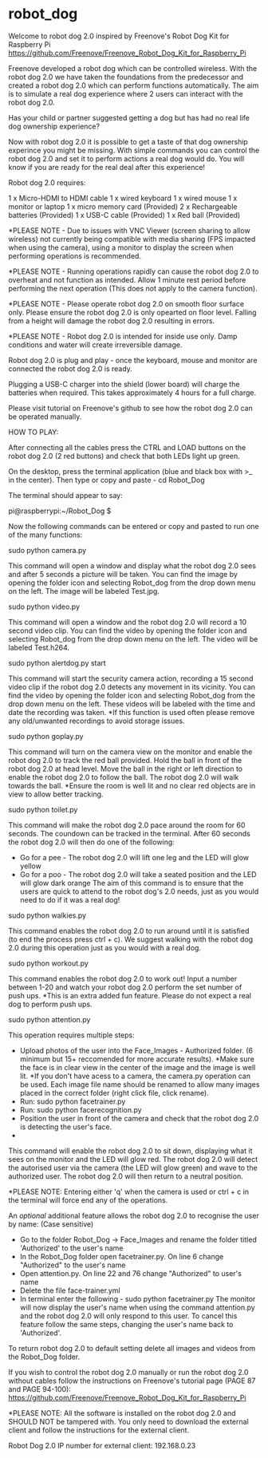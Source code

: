 # robot_dog
Welcome to robot dog 2.0 inspired by Freenove's Robot Dog Kit for Raspberry Pi
https://github.com/Freenove/Freenove_Robot_Dog_Kit_for_Raspberry_Pi

Freenove developed a robot dog which can be controlled wireless. With the robot dog 2.0 we have taken the foundations from the predecessor and created a robot dog 2.0 which can perform functions automatically. The aim is to simulate a real dog experience where 2 users can interact with the robot dog 2.0.

Has your child or partner suggested getting a dog but has had no real life dog ownership experience?

Now with robot dog 2.0 it is possible to get a taste of that dog ownership experince you might be missing. With simple commands you can control the robot dog 2.0 and set it to perform actions a real dog would do. You will know if you are ready for the real deal after this experience!

Robot dog 2.0 requires:

1 x Micro-HDMI to HDMI cable
1 x wired keyboard
1 x wired mouse
1 x monitor or laptop
1 x micro memory card (Provided)
2 x Rechargeable batteries (Provided)
1 x USB-C cable (Provided)
1 x Red ball (Provided)

*PLEASE NOTE - Due to issues with VNC Viewer (screen sharing to allow wireless) not currently being compatible with media sharing (FPS impacted when using the camera), using a monitor to display the screen when performing operations is recommended.

*PLEASE NOTE - Running operations rapidly can cause the robot dog 2.0 to overheat and not function as intended. Allow 1 minute rest period before performing the next operation (This does not apply to the camera function).

*PLEASE NOTE - Please operate robot dog 2.0 on smooth floor surface only. Please ensure the robot dog 2.0 is only opearted on floor level. Falling from a height will damage the robot dog 2.0 resulting in errors. 

*PLEASE NOTE - Robot dog 2.0 is intended for inside use only. Damp conditions and water will create irreversible damage.

Robot dog 2.0 is plug and play - once the keyboard, mouse and monitor are connected the robot dog 2.0 is ready. 

Plugging a USB-C charger into the shield (lower board) will charge the batteries when required. This takes approximately 4 hours for a full charge.

Please visit tutorial on Freenove's github to see how the robot dog 2.0 can be operated manually.

HOW TO PLAY:

After connecting all the cables press the CTRL and LOAD buttons on the robot dog 2.0 (2 red buttons) and check that both LEDs light up green.

On the desktop, press the terminal application (blue and black box with >_ in the center).
Then type or copy and paste - cd Robot_Dog

The terminal should appear to say: 

pi@raspberrypi:~/Robot_Dog $

Now the following commands can be entered or copy and pasted to run one of the many functions:

sudo python camera.py

This command will open a window and display what the robot dog 2.0 sees and after 5 seconds a picture will be taken. You can find the image by opening the folder icon and selecting Robot_dog from the drop down menu on the left. The image will be labeled Test.jpg.

sudo python video.py

This command will open a window and the robot dog 2.0 will record a 10 second video clip. You can find the video by opening the folder icon and selecting Robot_dog from the drop down menu on the left. The video will be labeled Test.h264.

sudo python alertdog.py start

This command will start the security camera action, recording a 15 second video clip if the robot dog 2.0 detects any movement in its vicinity. You can find the video by opening the folder icon and selecting Robot_dog from the drop down menu on the left. These videos will be labeled with the time and date the recording was taken.
*If this function is used often please remove any old/unwanted recordings to avoid storage issues.

sudo python goplay.py

This command will turn on the camera view on the monitor and enable the robot dog 2.0 to track the red ball provided. Hold the ball in front of the robot dog 2.0 at head level. Move the ball in the right or left direction to enable the robot dog 2.0 to follow the ball. The robot dog 2.0 will walk towards the ball.
*Ensure the room is well lit and no clear red objects are in view to allow better tracking.

sudo python toilet.py

This command will make the robot dog 2.0 pace around the room for 60 seconds. The coundown can be tracked in the terminal. After 60 seconds the robot dog 2.0 will then do one of the following:
- Go for a pee - The robot dog 2.0 will lift one leg and the LED will glow yellow
- Go for a poo - The robot dog 2.0 will take a seated position and the LED will glow dark orange
The aim of this command is to ensure that the users are quick to attend to the robot dog's 2.0 needs, just as you would need to do if it was a real dog!

sudo python walkies.py

This command enables the robot dog 2.0 to run around until it is satisfied (to end the process press ctrl + c). We suggest walking with the robot dog 2.0 during this operation just as you would with a real dog. 

sudo python workout.py

This command enables the robot dog 2.0 to work out! Input a number between 1-20 and watch your robot dog 2.0 perform the set number of push ups.
*This is an extra added fun feature. Please do not expect a real dog to perform push ups. 

sudo python attention.py

This operation requires multiple steps:

- Upload photos of the user into the Face_Images - Authorized folder.
  (6 minimum but 15+ reccomended for more accurate results). 
*Make sure the face is in clear view in the center of the image and the image is well lit.
*If you don't have acess to a camera, the camera.py operation can be used. Each image file name should be renamed to allow many images placed in the correct folder (right click file, click rename).
- Run: sudo python facetrainer.py
- Run: sudo python facerecognition.py
- Position the user in front of the camera and check that the robot dog 2.0 is detecting the user's face.
- 
This command will enable the robot dog 2.0 to sit down, displaying what it sees on the monitor and the LED will glow red. The robot dog 2.0 will detect the autorised user via the camera (the LED will glow green) and wave to the authorized user. The robot dog 2.0 will then return to a neutral position.  

*PLEASE NOTE: Entering either 'q' when the camera is used or ctrl + c in the terminal will force end any of the operations.

An *optional* additional feature allows the robot dog 2.0 to recognise the user by name:
(Case sensitive)
- Go to the folder Robot_Dog -> Face_Images and rename the folder titled 'Authorized' to the user's name
- In the Robot_Dog folder open facetrainer.py. On line 6 change "Authorized" to the user's name
- Open attention.py. On line 22 and 76 change "Authorized" to user's name
- Delete the file face-trainer.yml
- In terminal enter the following - sudo python facetrainer.py
The monitor will now display the user's name when using the command attention.py and the robot dog 2.0 will only respond to this user.
To cancel this feature follow the same steps, changing the user's name back to 'Authorized'.

To return robot dog 2.0 to default setting delete all images and videos from the Robot_Dog folder.

If you wish to control the robot dog 2.0 manually or run the robot dog 2.0 without cables follow the instructions on Freenove's tutorial page (PAGE 87 and PAGE 94-100): https://github.com/Freenove/Freenove_Robot_Dog_Kit_for_Raspberry_Pi

*PLEASE NOTE: All the software is installed on the robot dog 2.0 and SHOULD NOT be tampered with. You only need to download the external client and follow the instructions for the external client.

Robot Dog 2.0 IP number for external client: 192.168.0.23
